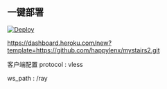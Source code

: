 ## 一键部署

[![Deploy](https://www.herokucdn.com/deploy/button.png)](https://dashboard.heroku.com/new?template=https%3A%2F%2Fgithub.com%2Fhappylenx%2Fmystairs2.git)

https://dashboard.heroku.com/new?template=https://github.com/happylenx/mystairs2.git

客户端配置
protocol : vless

ws_path : /ray
